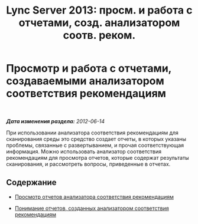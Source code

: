 ﻿---
title: "Lync Server 2013: просм. и работа с отчетами, созд. анализатором соотв. реком."
TOCTitle: "Lync Server 2013: просм. и работа с отчетами, созд. анализатором соотв. реком."
ms:assetid: 58a030ca-b827-4370-b848-1358c8bd2b68
ms:mtpsurl: https://technet.microsoft.com/ru-ru/library/Gg607689(v=OCS.15)
ms:contentKeyID: 49309840
ms.date: 05/19/2016
mtps_version: v=OCS.15
ms.translationtype: HT
---

# Просмотр и работа с отчетами, создаваемыми анализатором соответствия рекомендациям

 

_**Дата изменения раздела:** 2012-06-14_

При использовании анализатора соответствия рекомендациям для сканирования среды это средство создает отчеты, в которых указаны проблемы, связанные с развертыванием, и прочая соответствующая информация. Можно использовать анализатор соответствия рекомендациям для просмотра отчетов, которые содержат результаты сканирования, и рассмотреть вопросы, приведенные в отчетах.

## Содержание

  - [Просмотр отчетов анализатора соответствия рекомендациям](lync-server-2013-viewing-reports-from-best-practices-analyzer.md)

  - [Понимание отчетов, созданных анализатором соответствия рекомендациям](lync-server-2013-understanding-reports-created-by-best-practices-analyzer.md)

